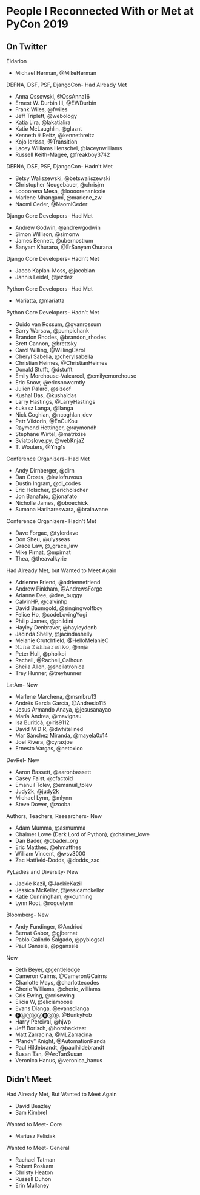 # People I Reconnected With or Met at PyCon 2019

## On Twitter

Eldarion
* Michael Herman, @MikeHerman

DEFNA, DSF, PSF, DjangoCon- Had Already Met
* Anna Ossowski, @OssAnna16
* Ernest W. Durbin III, @EWDurbin	
* Frank Wiles, @fwiles
* Jeff Triplett, @webology
* Katia Lira, @lakatialira
* Katie McLaughlin, @glasnt
* Kenneth ☤ Reitz, @kennethreitz
* Kojo Idrissa, @Transition
* Lacey Williams Henschel, @laceynwilliams
* Russell Keith-Magee, @freakboy3742

DEFNA, DSF, PSF, DjangoCon- Hadn't Met
* Betsy Waliszewski, @betswaliszewski
* Christopher Neugebauer, @chrisjrn
* Loooorena Mesa, @loooorenanicole
* Marlene Mhangami, @marlene_zw
* Naomi Ceder, @NaomiCeder

Django Core Developers- Had Met
* Andrew Godwin, @andrewgodwin
* Simon Willison, @simonw
* James Bennett, @ubernostrum
* Sanyam Khurana, @ErSanyamKhurana

Django Core Developers- Hadn't Met
* Jacob Kaplan-Moss, @jacobian
* Jannis Leidel, @jezdez

Python Core Developers- Had Met
* Mariatta, @mariatta

Python Core Developers- Hadn't Met
* Guido van Rossum, @gvanrossum
* Barry Warsaw, @pumpichank
* Brandon Rhodes, @brandon_rhodes
* Brett Cannon, @brettsky
* Carol Willing, @WillingCarol
* Cheryl Sabella, @cherylsabella
* Christian Heimes, @ChristianHeimes
* Donald Stufft, @dstufft
* Emily Morehouse-Valcarcel, @emilyemorehouse
* Eric Snow, @ericsnowcrntly
* Julien Palard, @sizeof
* Kushal Das, @kushaldas
* Larry Hastings, @LarryHastings
* Łukasz Langa, @llanga
* Nick Coghlan, @ncoghlan_dev
* Petr Viktorin, @EnCuKou
* Raymond Hettinger, @raymondh
* Stéphane Wirtel, @matrixise
* Sviatoslove.py, @webKnjaZ
* T. Wouters, @Yhg1s

Conference Organizers- Had Met
* Andy Dirnberger, @dirn
* Dan Crosta, @lazlofruvous
* Dustin Ingram, @di_codes
* Eric Holscher, @ericholscher
* Jon Banafato, @jonafato
* Nicholle James, @oboechick_
* Sumana Harihareswara, @brainwane

Conference Organizers- Hadn't Met
* Dave Forgac, @tylerdave
* Don Sheu, @ulysseas
* Grace Law, @_grace_law
* Mike Pirnat, @mpirnat
* Thea, @theavalkyrie

Had Already Met, but Wanted to Meet Again
* Adrienne Friend, @adriennefriend
* Andrew Pinkham, @AndrewsForge
* Arianne Dee, @dee_buggy
* CalvinHP, @calvinhp
* David Baumgold, @singingwolfboy
* Felice Ho, @codeLovingYogi
* Philip James, @phildini
* Hayley Denbraver, @hayleydenb
* Jacinda Shelly, @jacindashelly
* Melanie Crutchfield, @HelloMelanieC
* 𝙽𝚒𝚗𝚊 𝚉𝚊𝚔𝚑𝚊𝚛𝚎𝚗𝚔𝚘, @nnja
* Peter Hull, @phoikoi
* Rachell, @Rachell_Calhoun
* Sheila Allen, @sheilatronica
* Trey Hunner, @treyhunner

LatAm- New 
* Marlene Marchena, @msmbru13
* Andrés García García, @Andresio115
* Jesus Armando Anaya, @jesusanayao
* María Andrea, @mavignau
* Isa Buriticá, @iris9112
* David M D R, @dwhitelined
* Mar Sánchez Miranda, @mayela0x14
* Joel Rivera, @cyraxjoe
* Ernesto Vargas, @netoxico

DevRel- New
* Aaron Bassett, @aaronbassett
* Casey Faist, @cfactoid
* Emanuil Tolev, @emanuil_tolev
* Judy2k, @judy2k
* Michael Lynn, @mlynn
* Steve Dower, @zooba

Authors, Teachers, Researchers- New
* Adam Mumma, @asmumma
* Chalmer Lowe (Dark Lord of Python), @chalmer_lowe
* Dan Bader, @dbader_org
* Eric Matthes, @ehmatthes
* William Vincent, @wsv3000
* Zac Hatfield-Dodds, @dodds_zac

PyLadies and Diversity- New
* Jackie Kazil, @JackieKazil
* Jessica McKellar, @jessicamckellar
* Katie Cunningham, @kcunning
* Lynn Root, @roguelynn

Bloomberg- New
* Andy Fundinger, @Andriod
* Bernat Gabor, @gjbernat
* Pablo Galindo Salgado, @pyblogsal
* Paul Ganssle, @pganssle

New
* Beth Beyer, @gentleledge
* Cameron Cairns, @CameronGCairns
* Charlotte Mays, @charlottecodes
* Cherie Williams, @cherie_williams
* Cris Ewing, @crisewing
* Elicia W, @eliciamoose
* Evans Dianga, @evansdianga
* 🅕ⓤⓝⓚⓨ🅑ⓞⓑ, @BunkyFob
* Harry Percival, @hjwp
* Jeff Borisch, @horshacktest
* Matt Zarracina, @MLZarracina
* “Pandy” Knight, @AutomationPanda
* Paul Hildebrandt, @paulhildebrandt
* Susan Tan, @ArcTanSusan
* Veronica Hanus, @veronica_hanus

## Didn't Meet

Had Already Met, But Wanted to Meet Again
* David Beazley
* Sam Kimbrel

Wanted to Meet- Core
* Mariusz Felisiak

Wanted to Meet- General
* Rachael Tatman
* Robert Roskam
* Christy Heaton
* Russell Duhon
* Erin Mullaney
